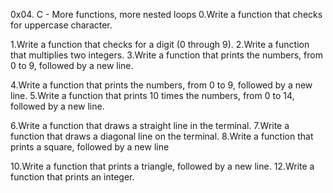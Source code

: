 0x04. C - More functions, more nested loops
0.Write a function that checks for uppercase character.

1.Write a function that checks for a digit (0 through 9).
2.Write a function that multiplies two integers.
3.Write a function that prints the numbers, from 0 to 9, followed by a new line.

4.Write a function that prints the numbers, from 0 to 9, followed by a new line.
5.Write a function that prints 10 times the numbers, from 0 to 14, followed by a new line.

6.Write a function that draws a straight line in the terminal.
7.Write a function that draws a diagonal line on the terminal.
8.Write a function that prints a square, followed by a new line

10.Write a function that prints a triangle, followed by a new line.
12.Write a function that prints an integer.


